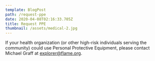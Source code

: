 ```yaml
---
template: BlogPost
path: /request-ppe
date: 2020-04-08T02:16:33.705Z
title: Request PPE
thumbnail: /assets/medical-2.jpg
---
```

If your health organization (or other high-risk individuals serving the community) could use Personal Protective Equipment, please contact Michael Graff at [explorer@flame.org](mailto:explorer@flame.org).